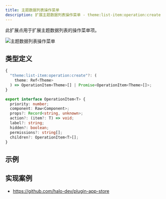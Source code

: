 ```yaml
---
title: 主题数据列表操作菜单
description: 扩展主题数据列表操作菜单 - theme:list-item:operation:create
---
```


此扩展点用于扩展主题数据列表的操作菜单项。

![主题数据列表操作菜单](/img/developer-guide/plugin/api-reference/ui/extension-points/theme-list-item-operation-create.png)

## 类型定义

```ts
{
  "theme:list-item:operation:create"?: (
    theme: Ref<Theme>
  ) => OperationItem<Theme>[] | Promise<OperationItem<Theme>[]>;
}
```

```ts title="OperationItem"
export interface OperationItem<T> {
  priority: number;
  component: Raw<Component>;
  props?: Record<string, unknown>;
  action?: (item?: T) => void;
  label?: string;
  hidden?: boolean;
  permissions?: string[];
  children?: OperationItem<T>[];
}
```

## 示例

## 实现案例

- <https://github.com/halo-dev/plugin-app-store>
